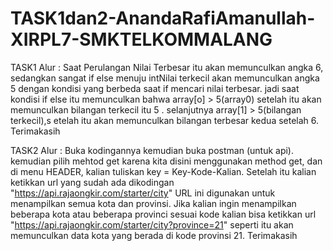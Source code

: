 # TASK1dan2-AnandaRafiAmanullah-XIRPL7-SMKTELKOMMALANG

TASK1
Alur : Saat Perulangan Nilai Terbesar itu akan memunculkan angka 6, sedangkan sangat if else menuju intNilai terkecil akan memunculkan angka 5 dengan kondisi yang berbeda saat if mencari nilai terbesar. jadi saat kondisi if else itu memunculkan bahwa array[o] > 5(array0) setelah itu akan memunculkan bilangan terkecil itu 5 . selanjutnya array[1] > 5(bilangan terkecil),s etelah itu akan memunculkan bilangan terbesar kedua setelah 6. Terimakasih

TASK2
Alur : Buka kodingannya kemudian buka postman (untuk api). kemudian pilih mehtod get karena kita disini menggunakan method get, dan di menu HEADER, kalian tuliskan key = Key-Kode-Kalian. Setelah itu kalian ketikkan url yang sudah ada dikodingan "https://api.rajaongkir.com/starter/city" URL ini digunakan untuk menampilkan semua kota dan provinsi. Jika kalian ingin menampilkan beberapa kota atau beberapa provinci sesuai kode kalian bisa ketikkan url "https://api.rajaongkir.com/starter/city?province=21" seperti itu akan memunculkan data kota yang berada di kode provinsi 21. Terimakasih

